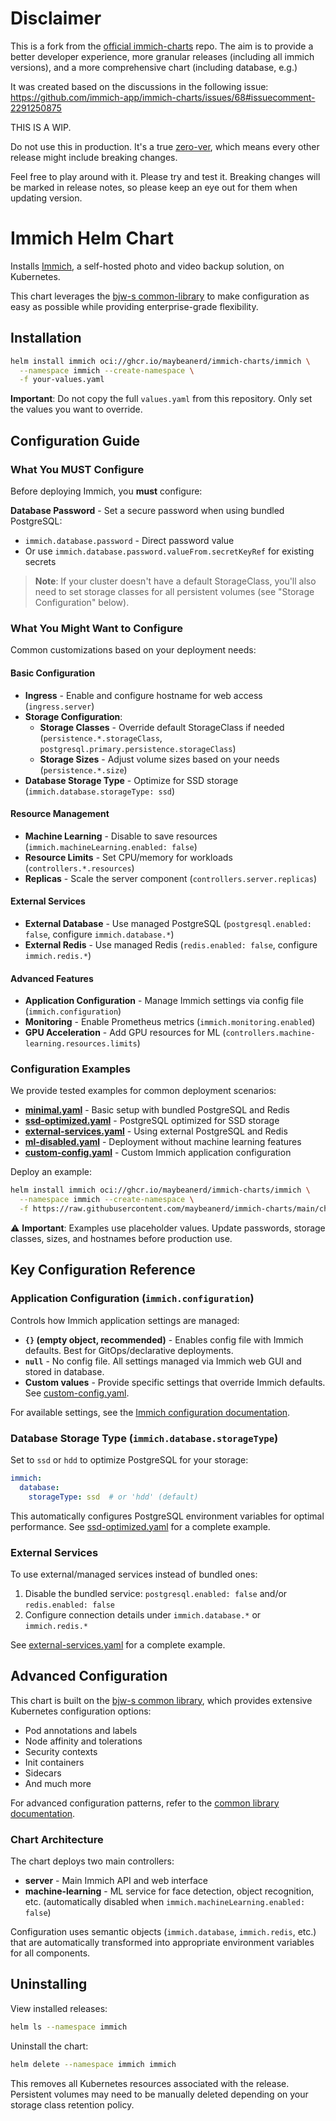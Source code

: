 # Disclaimer

This is a fork from the [official immich-charts](https://github.com/immich-app/immich-charts) repo. The aim is to provide a better developer experience, more granular releases (including all immich versions), and a more comprehensive chart (including database, e.g.)

It was created based on the discussions in the following issue: https://github.com/immich-app/immich-charts/issues/68#issuecomment-2291250875

THIS IS A WIP.

Do not use this in production. It's a true [zero-ver](https://semver.org/#spec-item-4), which means every other release might include breaking changes.

Feel free to play around with it. Please try and test it. Breaking changes will be marked in release notes, so please keep an eye out for them when updating version.

# Immich Helm Chart

Installs [Immich](https://github.com/immich-app/immich), a self-hosted photo and video backup solution, on Kubernetes.

This chart leverages the [bjw-s common-library](https://github.com/bjw-s-labs/helm-charts/tree/common-4.3.0/charts/library/common) to make configuration as easy as possible while providing enterprise-grade flexibility.

## Installation

```bash
helm install immich oci://ghcr.io/maybeanerd/immich-charts/immich \
  --namespace immich --create-namespace \
  -f your-values.yaml
```

**Important**: Do not copy the full `values.yaml` from this repository. Only set the values you want to override.

## Configuration Guide

### What You MUST Configure

Before deploying Immich, you **must** configure:

**Database Password** - Set a secure password when using bundled PostgreSQL:
- `immich.database.password` - Direct password value
- Or use `immich.database.password.valueFrom.secretKeyRef` for existing secrets

> **Note**: If your cluster doesn't have a default StorageClass, you'll also need to set storage classes for all persistent volumes (see "Storage Configuration" below).

### What You Might Want to Configure

Common customizations based on your deployment needs:

#### Basic Configuration
- **Ingress** - Enable and configure hostname for web access (`ingress.server`)
- **Storage Configuration**:
  - **Storage Classes** - Override default StorageClass if needed (`persistence.*.storageClass`, `postgresql.primary.persistence.storageClass`)
  - **Storage Sizes** - Adjust volume sizes based on your needs (`persistence.*.size`)
- **Database Storage Type** - Optimize for SSD storage (`immich.database.storageType: ssd`)

#### Resource Management
- **Machine Learning** - Disable to save resources (`immich.machineLearning.enabled: false`)
- **Resource Limits** - Set CPU/memory for workloads (`controllers.*.resources`)
- **Replicas** - Scale the server component (`controllers.server.replicas`)

#### External Services
- **External Database** - Use managed PostgreSQL (`postgresql.enabled: false`, configure `immich.database.*`)
- **External Redis** - Use managed Redis (`redis.enabled: false`, configure `immich.redis.*`)

#### Advanced Features
- **Application Configuration** - Manage Immich settings via config file (`immich.configuration`)
- **Monitoring** - Enable Prometheus metrics (`immich.monitoring.enabled`)
- **GPU Acceleration** - Add GPU resources for ML (`controllers.machine-learning.resources.limits`)

### Configuration Examples

We provide tested examples for common deployment scenarios:

- **[minimal.yaml](charts/immich/examples/minimal.yaml)** - Basic setup with bundled PostgreSQL and Redis
- **[ssd-optimized.yaml](charts/immich/examples/ssd-optimized.yaml)** - PostgreSQL optimized for SSD storage
- **[external-services.yaml](charts/immich/examples/external-services.yaml)** - Using external PostgreSQL and Redis
- **[ml-disabled.yaml](charts/immich/examples/ml-disabled.yaml)** - Deployment without machine learning features
- **[custom-config.yaml](charts/immich/examples/custom-config.yaml)** - Custom Immich application configuration

Deploy an example:
```bash
helm install immich oci://ghcr.io/maybeanerd/immich-charts/immich \
  --namespace immich --create-namespace \
  -f https://raw.githubusercontent.com/maybeanerd/immich-charts/main/charts/immich/examples/minimal.yaml
```

⚠️ **Important**: Examples use placeholder values. Update passwords, storage classes, sizes, and hostnames before production use.

## Key Configuration Reference

### Application Configuration (`immich.configuration`)

Controls how Immich application settings are managed:

- **`{}` (empty object, recommended)** - Enables config file with Immich defaults. Best for GitOps/declarative deployments.
- **`null`** - No config file. All settings managed via Immich web GUI and stored in database.
- **Custom values** - Provide specific settings that override Immich defaults. See [custom-config.yaml](charts/immich/examples/custom-config.yaml).

For available settings, see the [Immich configuration documentation](https://immich.app/docs/install/config-file/).

### Database Storage Type (`immich.database.storageType`)

Set to `ssd` or `hdd` to optimize PostgreSQL for your storage:

```yaml
immich:
  database:
    storageType: ssd  # or 'hdd' (default)
```

This automatically configures PostgreSQL environment variables for optimal performance. See [ssd-optimized.yaml](charts/immich/examples/ssd-optimized.yaml) for a complete example.

### External Services

To use external/managed services instead of bundled ones:

1. Disable the bundled service: `postgresql.enabled: false` and/or `redis.enabled: false`
2. Configure connection details under `immich.database.*` or `immich.redis.*`

See [external-services.yaml](charts/immich/examples/external-services.yaml) for a complete example.

## Advanced Configuration

This chart is built on the [bjw-s common library](https://github.com/bjw-s-labs/helm-charts/tree/common-4.3.0/charts/library/common), which provides extensive Kubernetes configuration options:

- Pod annotations and labels
- Node affinity and tolerations
- Security contexts
- Init containers
- Sidecars
- And much more

For advanced configuration patterns, refer to the [common library documentation](https://github.com/bjw-s-labs/helm-charts/blob/common-4.3.0/charts/library/common/values.yaml).

### Chart Architecture

The chart deploys two main controllers:

- **server** - Main Immich API and web interface
- **machine-learning** - ML service for face detection, object recognition, etc. (automatically disabled when `immich.machineLearning.enabled: false`)

Configuration uses semantic objects (`immich.database`, `immich.redis`, etc.) that are automatically transformed into appropriate environment variables for all components.

## Uninstalling

View installed releases:
```bash
helm ls --namespace immich
```

Uninstall the chart:
```bash
helm delete --namespace immich immich
```

This removes all Kubernetes resources associated with the release. Persistent volumes may need to be manually deleted depending on your storage class retention policy.
